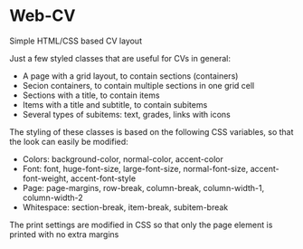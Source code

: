 # Web-CV
Simple HTML/CSS based CV layout

Just a few styled classes that are useful for CVs in general:
- A page with a grid layout, to contain sections (containers)
- Secion containers, to contain multiple sections in one grid cell
- Sections with a title, to contain items
- Items with a title and subtitle, to contain subitems
- Several types of subitems: text, grades, links with icons

The styling of these classes is based on the following CSS variables, so that the look can easily be modified:
- Colors: background-color, normal-color, accent-color
- Font: font, huge-font-size, large-font-size, normal-font-size, accent-font-weight, accent-font-style
- Page: page-margins, row-break, column-break, column-width-1, column-width-2
- Whitespace: section-break, item-break, subitem-break

The print settings are modified in CSS so that only the page element is printed with no extra margins
